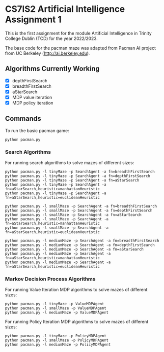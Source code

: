# CS7IS2 Artificial Intelligence Assignment 1
This is the first assignment for the module Artificial Intelligence in Trinity College Dublin (TCD) for the year 2022/2023.

The base code for the pacman maze was adapted from Pacman AI project from UC Berkeley (http://ai.berkeley.edu).

## Algorithms Currently Working
- [x] depthFirstSearch
- [x] breadthFirstSearch
- [x] aStarSearch
- [x] MDP value iteration
- [x] MDP policy iteration

## Commands
To run the basic pacman game:
```
python pacman.py
```
### Search Algorithms
For running search algorithms to solve mazes of different sizes:
```
python pacman.py -l tinyMaze -p SearchAgent -a fn=breadthFirstSearch
python pacman.py -l tinyMaze -p SearchAgent -a fn=depthFirstSearch
python pacman.py -l tinyMaze -p SearchAgent -a fn=aStarSearch
python pacman.py -l tinyMaze -p SearchAgent -a fn=aStarSearch,heuristic=manhattanHeuristic
python pacman.py -l tinyMaze -p SearchAgent -a fn=aStarSearch,heuristic=euclideanHeuristic

python pacman.py -l smallMaze -p SearchAgent -a fn=breadthFirstSearch
python pacman.py -l smallMaze -p SearchAgent -a fn=depthFirstSearch
python pacman.py -l smallMaze -p SearchAgent -a fn=aStarSearch
python pacman.py -l smallMaze -p SearchAgent -a fn=aStarSearch,heuristic=manhattanHeuristic
python pacman.py -l smallMaze -p SearchAgent -a fn=aStarSearch,heuristic=euclideanHeuristic

python pacman.py -l mediumMaze -p SearchAgent -a fn=breadthFirstSearch
python pacman.py -l mediumMaze -p SearchAgent -a fn=depthFirstSearch
python pacman.py -l mediumMaze -p SearchAgent -a fn=aStarSearch
python pacman.py -l mediumMaze -p SearchAgent -a fn=aStarSearch,heuristic=manhattanHeuristic
python pacman.py -l mediumMaze -p SearchAgent -a fn=aStarSearch,heuristic=euclideanHeuristic
```
### Markov Decision Process Algorithms
For running Value Iteration MDP algorithms to solve mazes of different sizes:
```
python pacman.py -l tinyMaze -p ValueMDPAgent
python pacman.py -l smallMaze -p ValueMDPAgent
python pacman.py -l mediumMaze -p ValueMDPAgent
```
For running Policy Iteration MDP algorithms to solve mazes of different sizes:
```
python pacman.py -l tinyMaze -p PolicyMDPAgent
python pacman.py -l smallMaze -p PolicyMDPAgent
python pacman.py -l mediumMaze -p PolicyMDPAgent
```